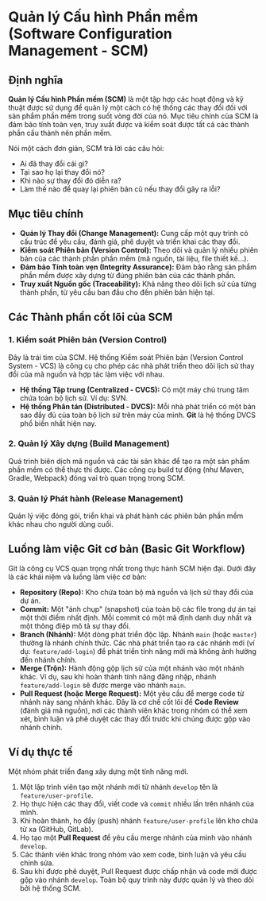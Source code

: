 # Quản lý Cấu hình Phần mềm (Software Configuration Management - SCM)

## Định nghĩa

**Quản lý Cấu hình Phần mềm (SCM)** là một tập hợp các hoạt động và kỹ thuật được sử dụng để quản lý một cách có hệ thống các thay đổi đối với sản phẩm phần mềm trong suốt vòng đời của nó. Mục tiêu chính của SCM là đảm bảo tính toàn vẹn, truy xuất được và kiểm soát được tất cả các thành phần cấu thành nên phần mềm.

Nói một cách đơn giản, SCM trả lời các câu hỏi:

- Ai đã thay đổi cái gì?
- Tại sao họ lại thay đổi nó?
- Khi nào sự thay đổi đó diễn ra?
- Làm thế nào để quay lại phiên bản cũ nếu thay đổi gây ra lỗi?

## Mục tiêu chính

- **Quản lý Thay đổi (Change Management):** Cung cấp một quy trình có cấu trúc để yêu cầu, đánh giá, phê duyệt và triển khai các thay đổi.
- **Kiểm soát Phiên bản (Version Control):** Theo dõi và quản lý nhiều phiên bản của các thành phần phần mềm (mã nguồn, tài liệu, file thiết kế...).
- **Đảm bảo Tính toàn vẹn (Integrity Assurance):** Đảm bảo rằng sản phẩm phần mềm được xây dựng từ đúng phiên bản của các thành phần.
- **Truy xuất Nguồn gốc (Traceability):** Khả năng theo dõi lịch sử của từng thành phần, từ yêu cầu ban đầu cho đến phiên bản hiện tại.

## Các Thành phần cốt lõi của SCM

### 1. Kiểm soát Phiên bản (Version Control)

Đây là trái tim của SCM. Hệ thống Kiểm soát Phiên bản (Version Control System - VCS) là công cụ cho phép các nhà phát triển theo dõi lịch sử thay đổi của mã nguồn và hợp tác làm việc với nhau.

- **Hệ thống Tập trung (Centralized - CVCS):** Có một máy chủ trung tâm chứa toàn bộ lịch sử. Ví dụ: SVN.
- **Hệ thống Phân tán (Distributed - DVCS):** Mỗi nhà phát triển có một bản sao đầy đủ của toàn bộ lịch sử trên máy của mình. **Git** là hệ thống DVCS phổ biến nhất hiện nay.

### 2. Quản lý Xây dựng (Build Management)

Quá trình biên dịch mã nguồn và các tài sản khác để tạo ra một sản phẩm phần mềm có thể thực thi được. Các công cụ build tự động (như Maven, Gradle, Webpack) đóng vai trò quan trọng trong SCM.

### 3. Quản lý Phát hành (Release Management)

Quản lý việc đóng gói, triển khai và phát hành các phiên bản phần mềm khác nhau cho người dùng cuối.

## Luồng làm việc Git cơ bản (Basic Git Workflow)

Git là công cụ VCS quan trọng nhất trong thực hành SCM hiện đại. Dưới đây là các khái niệm và luồng làm việc cơ bản:

- **Repository (Repo):** Kho chứa toàn bộ mã nguồn và lịch sử thay đổi của dự án.
- **Commit:** Một "ảnh chụp" (snapshot) của toàn bộ các file trong dự án tại một thời điểm nhất định. Mỗi commit có một mã định danh duy nhất và một thông điệp mô tả sự thay đổi.
- **Branch (Nhánh):** Một dòng phát triển độc lập. Nhánh `main` (hoặc `master`) thường là nhánh chính thức. Các nhà phát triển tạo ra các nhánh mới (ví dụ: `feature/add-login`) để phát triển tính năng mới mà không ảnh hưởng đến nhánh chính.
- **Merge (Trộn):** Hành động gộp lịch sử của một nhánh vào một nhánh khác. Ví dụ, sau khi hoàn thành tính năng đăng nhập, nhánh `feature/add-login` sẽ được merge vào nhánh `main`.
- **Pull Request (hoặc Merge Request):** Một yêu cầu để merge code từ nhánh này sang nhánh khác. Đây là cơ chế cốt lõi để **Code Review** (đánh giá mã nguồn), nơi các thành viên khác trong nhóm có thể xem xét, bình luận và phê duyệt các thay đổi trước khi chúng được gộp vào nhánh chính.

## Ví dụ thực tế

Một nhóm phát triển đang xây dựng một tính năng mới.

1.  Một lập trình viên tạo một nhánh mới từ nhánh `develop` tên là `feature/user-profile`.
2.  Họ thực hiện các thay đổi, viết code và `commit` nhiều lần trên nhánh của mình.
3.  Khi hoàn thành, họ đẩy (push) nhánh `feature/user-profile` lên kho chứa từ xa (GitHub, GitLab).
4.  Họ tạo một **Pull Request** để yêu cầu merge nhánh của mình vào nhánh `develop`.
5.  Các thành viên khác trong nhóm vào xem code, bình luận và yêu cầu chỉnh sửa.
6.  Sau khi được phê duyệt, Pull Request được chấp nhận và code mới được gộp vào nhánh `develop`.
    Toàn bộ quy trình này được quản lý và theo dõi bởi hệ thống SCM.
